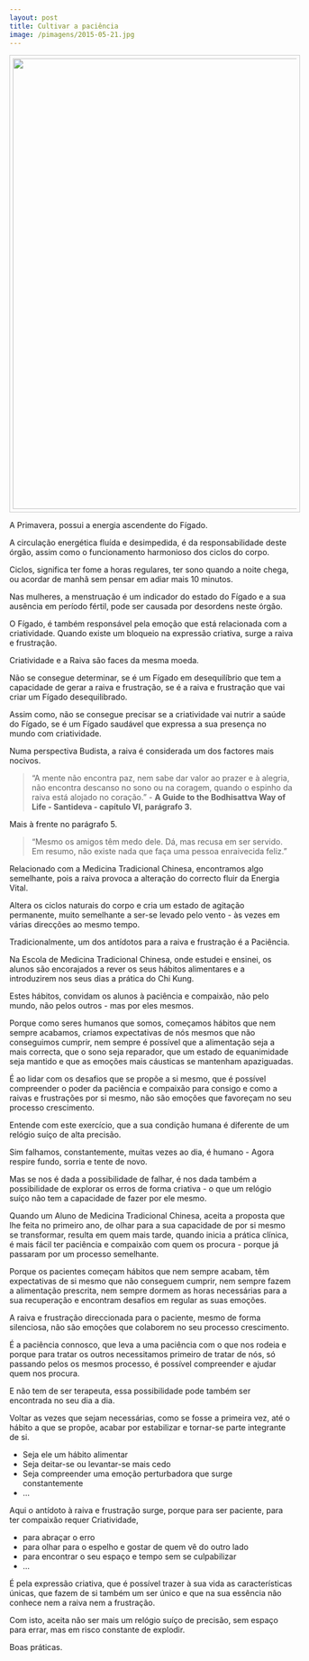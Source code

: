 ```yaml
---
layout: post
title: Cultivar a paciência
image: /pimagens/2015-05-21.jpg
---
```

<p align="center"><img src="http://devagar.org/pimagens/2015-05-21.jpg" style="border: 1px solid #ccc; padding: 5px; width: 800px"></p>

A Primavera, possui a energia ascendente do Fígado.

A circulação energética fluída e desimpedida, é da responsabilidade deste órgão, assim como o funcionamento harmonioso dos ciclos do corpo.

Ciclos, significa ter fome a horas regulares, ter sono quando a noite chega, ou acordar de manhã sem pensar em adiar mais 10 minutos.

Nas mulheres, a menstruação é um indicador do estado do Fígado e a sua ausência em período fértil, pode ser causada por desordens neste órgão.

O Fígado, é também responsável pela emoção que está relacionada com a criatividade. Quando existe um bloqueio na expressão criativa, surge a raiva e frustração.

Criatividade e a Raiva são faces da mesma moeda.

Não se consegue determinar, se é um Fígado em desequilíbrio que tem a capacidade de gerar a raiva e frustração, se é a raiva e frustração que vai criar um Fígado desequilibrado. 

Assim como, não se consegue precisar se a criatividade vai nutrir a saúde do Fígado, se é um Fígado saudável que expressa a sua presença no mundo com criatividade. 

Numa perspectiva Budista, a raiva é considerada um dos factores mais nocivos.

>“A mente não encontra paz, nem sabe dar valor ao prazer e à alegria, não encontra descanso no sono ou na coragem, quando o espinho da raiva está alojado no coração.” - **A Guide to the Bodhisattva Way of Life - Santideva - capítulo VI, parágrafo 3.**

Mais à frente no parágrafo 5.

>“Mesmo os amigos têm medo dele. Dá, mas recusa em ser servido. Em resumo, não existe nada que faça uma pessoa enraivecida feliz.”

Relacionado com a Medicina Tradicional Chinesa, encontramos algo semelhante, pois a raiva provoca a alteração do correcto fluir da Energia Vital.

Altera os ciclos naturais do corpo e cria um estado de agitação permanente, muito semelhante a ser-se levado pelo vento - às vezes em várias direcções ao mesmo tempo. 

Tradicionalmente, um dos antídotos para a raiva e frustração é a Paciência.

Na Escola de Medicina Tradicional Chinesa, onde estudei e ensinei, os alunos são encorajados a rever os seus hábitos alimentares e a introduzirem nos seus dias a prática do Chi Kung. 

Estes hábitos, convidam os alunos à paciência e compaixão, não pelo mundo, não pelos outros - mas por eles mesmos. 

Porque como seres humanos que somos, começamos hábitos que nem sempre acabamos, criamos expectativas de nós mesmos que não conseguimos cumprir, nem sempre é possível que a alimentação seja a mais correcta, que o sono seja reparador, que um estado de equanimidade seja mantido e que as emoções mais cáusticas se mantenham apaziguadas. 

É ao lidar com os desafios que se propõe a si mesmo, que é possível compreender o poder da paciência e compaixão para consigo e como a raivas e frustrações por si mesmo, não são emoções que favoreçam no seu processo crescimento.  

Entende com este exercício, que a sua condição humana é diferente de um relógio suíço de alta precisão. 

Sim falhamos, constantemente, muitas vezes ao dia, é humano - Agora respire fundo, sorria e tente de novo. 

Mas se nos é dada a possibilidade de falhar, é nos dada também a possibilidade de explorar os erros de forma criativa - o que um relógio suíço não tem a capacidade de fazer por ele mesmo. 

Quando um Aluno de Medicina Tradicional Chinesa, aceita a proposta que lhe feita no primeiro ano, de olhar para a sua capacidade de por si mesmo se transformar, resulta em quem mais tarde, quando inicia a prática clínica, é mais fácil ter paciência e compaixão com quem os procura - porque já passaram por um processo semelhante.  

Porque os pacientes começam hábitos que nem sempre acabam, têm expectativas de si mesmo que não conseguem cumprir, nem sempre fazem a alimentação prescrita, nem sempre dormem as horas necessárias para a sua recuperação e encontram desafios em regular as suas emoções. 

A raiva e frustração direccionada para o paciente, mesmo de forma silenciosa, não são emoções que colaborem no seu processo crescimento.   

É a paciência connosco, que leva a uma paciência com o que nos rodeia e porque para tratar os outros necessitamos primeiro de tratar de nós, só passando pelos os mesmos processo, é possível compreender e ajudar quem nos procura. 

E não tem de ser terapeuta, essa possibilidade pode também ser encontrada no seu dia a dia.

Voltar as vezes que sejam necessárias, como se fosse a primeira vez, até o hábito a que se propõe, acabar por estabilizar e tornar-se parte integrante de si.

+ Seja ele um hábito alimentar
+ Seja deitar-se ou levantar-se mais cedo 
+ Seja compreender uma emoção perturbadora que surge constantemente 
+ …

Aqui o antídoto à raiva e frustração surge, porque para ser paciente, para ter compaixão requer Criatividade, 

+ para abraçar o erro
+ para olhar para o espelho e gostar de quem vê do outro lado
+ para encontrar o seu espaço e tempo sem se culpabilizar
+ …

É pela expressão criativa, que é possível trazer à sua vida as características únicas, que fazem de si também um ser único e que na sua essência não conhece nem a raiva nem a frustração.

Com isto, aceita não ser mais um relógio suíço de precisão, sem espaço para errar, mas em risco constante de explodir.

Boas práticas.